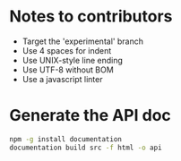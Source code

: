 # Notes to contributors

* Target the 'experimental' branch
* Use 4 spaces for indent
* Use UNIX-style line ending
* Use UTF-8 without BOM
* Use a javascript linter

# Generate the API doc

~~~bash
npm -g install documentation
documentation build src -f html -o api
~~~
